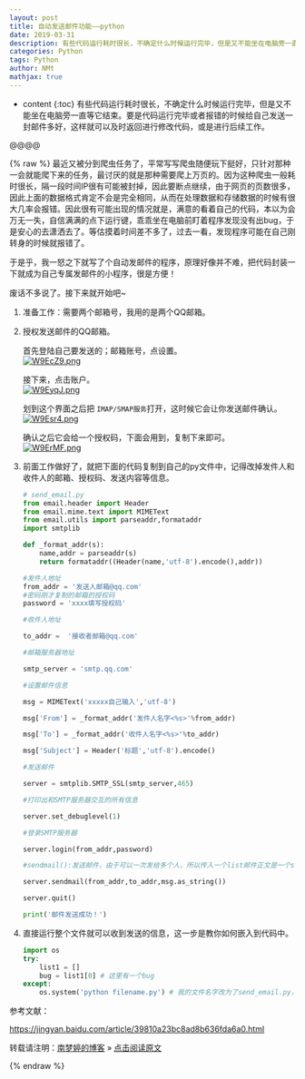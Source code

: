 ```yaml
---
layout: post
title: 自动发送邮件功能——python  
date: 2019-03-31
description: 有些代码运行耗时很长，不确定什么时候运行完毕，但是又不能坐在电脑旁一直等它结束。要是代码运行完毕或者报错的时候给自己发送一封邮件多好，这样就可以及时返回进行修改代码，或是进行后续工作。
categories: Python
tags: Python 
author: NMt
mathjax: true
---
```

* content
{:toc}
有些代码运行耗时很长，不确定什么时候运行完毕，但是又不能坐在电脑旁一直等它结束。要是代码运行完毕或者报错的时候给自己发送一封邮件多好，这样就可以及时返回进行修改代码，或是进行后续工作。  

@@@@



{% raw %}
最近又被分到爬虫任务了，平常写写爬虫随便玩下挺好，只针对那种一会就能爬下来的任务，最讨厌的就是那种需要爬上万页的。因为这种爬虫一般耗时很长，隔一段时间IP很有可能被封掉，因此要断点继续，由于网页的页数很多，因此上面的数据格式肯定不会是完全相同，从而在处理数据和存储数据的时候有很大几率会报错。因此很有可能出现的情况就是，满意的看着自己的代码，本以为会万无一失，自信满满的点下运行键，乖乖坐在电脑前盯着程序发现没有出bug，于是安心的去潇洒去了。等估摸着时间差不多了，过去一看，发现程序可能在自己刚转身的时候就报错了。  

  

于是乎，我一怒之下就写了个自动发邮件的程序，原理好像并不难，把代码封装一下就成为自己专属发邮件的小程序，很是方便！  

废话不多说了。接下来就开始吧~  

1. 准备工作：需要两个邮箱号，我用的是两个QQ邮箱。  
2. 授权发送邮件的QQ邮箱。  
        
    首先登陆自己要发送的；邮箱账号，点设置。  
	[![W9EcZ9.png](https://z3.ax1x.com/2021/07/11/W9EcZ9.png)](https://imgtu.com/i/W9EcZ9)
	
   [//]: # (![][pt_01])  
     
    接下来，点击账户。  
    [![W9EyqJ.png](https://z3.ax1x.com/2021/07/11/W9EyqJ.png)](https://imgtu.com/i/W9EyqJ)
	
   [//]: # (![][pt_02])
     
    划到这个界面之后把 `IMAP/SMAP服务`打开，这时候它会让你发送邮件确认。  
	[![W9Esr4.png](https://z3.ax1x.com/2021/07/11/W9Esr4.png)](https://imgtu.com/i/W9Esr4)  
	
   [//]: # (![][pt_03])  
     
   确认之后它会给一个授权码，下面会用到，复制下来即可。  
   [![W9ErMF.png](https://z3.ax1x.com/2021/07/11/W9ErMF.png)](https://imgtu.com/i/W9ErMF)
   
   [//]: # (![][pt_04])
   
3. 前面工作做好了，就把下面的代码复制到自己的py文件中，记得改掉发件人和收件人的邮箱、授权码、发送内容等信息。  
	```python
	# send_email.py
	from email.header import Header
	from email.mime.text import MIMEText
	from email.utils import parseaddr,formataddr
	import smtplib

	def _format_addr(s):    
		name,addr = parseaddr(s)    
		return formataddr((Header(name,'utf-8').encode(),addr))

	#发件人地址
	from_addr = '发送人邮箱@qq.com'
	#密码刚才复制的邮箱的授权码
	password = 'xxxx填写授权码'

	#收件人地址

	to_addr =  '接收者邮箱@qq.com'

	#邮箱服务器地址

	smtp_server = 'smtp.qq.com'

	#设置邮件信息

	msg = MIMEText('xxxxx自己输入','utf-8')

	msg['From'] = _format_addr('发件人名字<%s>'%from_addr)

	msg['To'] = _format_addr('收件人名字<%s>'%to_addr)

	msg['Subject'] = Header('标题','utf-8').encode()

	#发送邮件

	server = smtplib.SMTP_SSL(smtp_server,465)

	#打印出和SMTP服务器交互的所有信息

	server.set_debuglevel(1)

	#登录SMTP服务器

	server.login(from_addr,password)

	#sendmail():发送邮件，由于可以一次发给多个人，所以传入一个list邮件正文是一个str，as_string()把MIMEText对象变成str。

	server.sendmail(from_addr,to_addr,msg.as_string())

	server.quit()

	print('邮件发送成功！')
	```

4. 直接运行整个文件就可以收到发送的信息，这一步是教你如何嵌入到代码中。  

	```python 
	import os
	try:
		list1 = []
		bug = list1[0] # 这里有一个bug
	except:
		os.system('python filename.py') # 我的文件名字改为了send_email.py，所以这里可以写为 os.system('python send_email.py')
	```

参考文献：  

https://jingyan.baidu.com/article/39810a23bc8ad8b636fda6a0.html

转载请注明：[南梦婷的博客](https://norah2.github.io) » [点击阅读原文](https://norah2.github.io/2019/03/autosend_email/)   

<!--以下是本文用到的链接  

[pt_01]: /images/posts/autosend_email/01.png
[pt_02]: /images/posts/autosend_email/02.png
[pt_03]: /images/posts/autosend_email/03.png
[pt_04]: /images/posts/autosend_email/04.png
[![W9EcZ9.png](https://z3.ax1x.com/2021/07/11/W9EcZ9.png)](https://imgtu.com/i/W9EcZ9)
[![W9EyqJ.png](https://z3.ax1x.com/2021/07/11/W9EyqJ.png)](https://imgtu.com/i/W9EyqJ)
[![W9Esr4.png](https://z3.ax1x.com/2021/07/11/W9Esr4.png)](https://imgtu.com/i/W9Esr4)
[![W9ErMF.png](https://z3.ax1x.com/2021/07/11/W9ErMF.png)](https://imgtu.com/i/W9ErMF)
-->
{% endraw %}